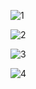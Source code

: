 
![1](https://github.com/user-attachments/assets/6729416b-62f3-4060-b61d-7cd6110a2e09)

![2](https://github.com/user-attachments/assets/77308fb2-3569-4bf8-8031-ed71e4fa6acb)

![3](https://github.com/user-attachments/assets/e66f77fd-2777-443a-8834-cdc8ff940e13)

![4](https://github.com/user-attachments/assets/32cadc0b-9018-41aa-a9e7-7e7f31a1bf2d)
